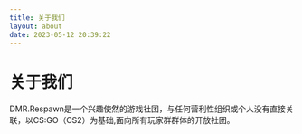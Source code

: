 ```yaml
---
title: 关于我们
layout: about
date: 2023-05-12 20:39:22
---
```


# 关于我们

DMR.Respawn是一个兴趣使然的游戏社团，与任何营利性组织或个人没有直接关联，以CS:GO（CS2）为基础,面向所有玩家群群体的开放社团。